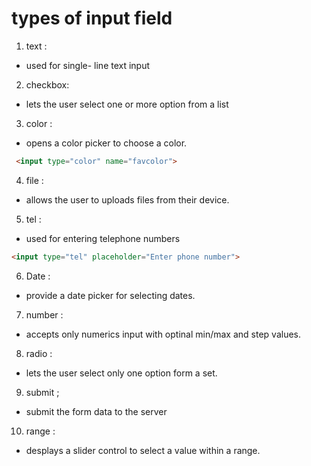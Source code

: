 #  types of input field

1. text : 
 -  used for single- line text input
2. checkbox:
 -  lets the user select one or more option from a list

3. color  :
 - opens a color picker to choose a color.
```html
 <input type="color" name="favcolor">
```

4. file :
 -  allows the user to uploads files from their device.

5. tel :
 - used for entering telephone numbers 
```html
<input type="tel" placeholder="Enter phone number">
```

6. Date :
-  provide a date picker for selecting dates.

7. number :
 - accepts only numerics input with optinal min/max and step values.

8. radio :
 - lets the user select only one option form a set.

9. submit ; 
- submit the form data to the server

10. range :
- desplays a slider control to select a value within a range.

